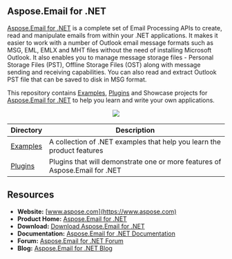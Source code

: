 ## Aspose.Email for .NET

[Aspose.Email for .NET](https://products.aspose.com/email/net) is a complete set of Email Processing APIs to create, read and manipulate emails from within your .NET applications. It makes it easier to work with a number of Outlook email message formats such as MSG, EML, EMLX and MHT files without the need of installing Microsoft Outlook. It also enables you to manage message storage files - Personal Storage Files (PST), Offline Storage Files (OST) along with message sending and receiving capabilities. You can also read and extract Outlook PST file that can be saved to disk in MSG format.

This repository contains [Examples](Examples), [Plugins](Plugins) and Showcase projects for [Aspose.Email for .NET](https://products.aspose.com/email/net) to help you learn and write your own applications.

<p align="center">
<a title="Download complete Aspose.Email for .NET source code" href="https://github.com/aspose-email/Aspose.Email-for-.NET/archive/master.zip">
	<img src="https://raw.github.com/AsposeExamples/java-examples-dashboard/master/images/downloadZip-Button-Large.png" />
  </a>
</p>

Directory | Description
--------- | -----------
[Examples](Examples)  | A collection of .NET examples that help you learn the product features
[Plugins](Plugins)  | Plugins that will demonstrate one or more features of Aspose.Email for .NET


## Resources

+ **Website:** [www.aspose.com](https://www.aspose.com)
+ **Product Home:** [Aspose.Email for .NET](https://products.aspose.com/email/net)
+ **Download:** [Download Aspose.Email for .NET](https://www.nuget.org/packages/Aspose.Email/)
+ **Documentation:** [Aspose.Email for .NET Documentation](https://docs.aspose.com/display/emailnet/Home)
+ **Forum:** [Aspose.Email for .NET Forum](https://forum.aspose.com/c/email)
+ **Blog:** [Aspose.Email for .NET Blog](https://blog.aspose.com/category/aspose-products/aspose-email-product-family/)
